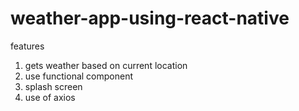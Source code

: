 # weather-app-using-react-native

features 
1. gets weather based on current location
2. use functional component
3. splash screen
4. use of axios
